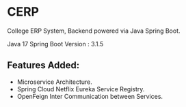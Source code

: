 # CERP

College ERP System, Backend powered via Java Spring Boot.

Java 17
Spring Boot Version : 3.1.5

## Features Added:
- Microservice Architecture.
- Spring Cloud Netflix Eureka Service Registry.
- OpenFeign Inter Communication between Services.